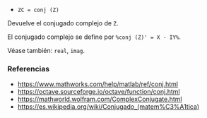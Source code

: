 - `ZC = conj (Z)`

Devuelve el conjugado complejo de `Z`.

El conjugado complejo se define por `%conj (Z)' = X - IY%`.

Véase también: `real`, `imag`.

### Referencias

- https://www.mathworks.com/help/matlab/ref/conj.html
- https://octave.sourceforge.io/octave/function/conj.html
- https://mathworld.wolfram.com/ComplexConjugate.html
- https://es.wikipedia.org/wiki/Conjugado_(matem%C3%A1tica)
